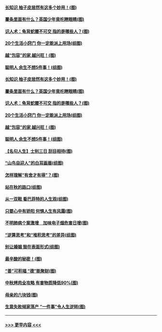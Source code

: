 #### [长知识 柚子皮居然有这多个妙用！(图)](../pages/p8/907425.md?t=09171711) 
#### [薯条里面有什么？英国少年竟吃瞎眼睛(图)](../pages/p8/907381.md?t=09171711) 
#### [识人术：龟背蛇腰不可交 指的是哪些人？(图)](../pages/p8/907503.md?t=09171711) 
#### [20个生活小窍门 你一定能派上用场(组图)](../pages/p8/907510.md?t=09171711) 
#### [越“包容”的家 越兴旺！(图)](../pages/p8/907328.md?t=09171711) 
#### [聪明人 余生不想5件事！(组图)](../pages/p8/907364.md?t=09171711) 
#### [长知识 柚子皮居然有这多个妙用！(图)](../pages/p8/907425.md?t=09171711) 
#### [薯条里面有什么？英国少年竟吃瞎眼睛(图)](../pages/p8/907381.md?t=09171711) 
#### [识人术：龟背蛇腰不可交 指的是哪些人？(图)](../pages/p8/907503.md?t=09171711) 
#### [20个生活小窍门 你一定能派上用场(组图)](../pages/p8/907510.md?t=09171711) 
#### [越“包容”的家 越兴旺！(图)](../pages/p8/907328.md?t=09171711) 
#### [聪明人 余生不想5件事！(组图)](../pages/p8/907364.md?t=09171711) 
#### [【名句人生】士别三日 刮目相待(图)](../pages/p8/906988.md?t=09171711) 
#### [“山鸟自迎人”的白耳画眉(组图)](../pages/p8/907332.md?t=09171711) 
#### [怎样理解“有舍才有得”？(图)](../pages/p8/906872.md?t=09171711) 
#### [站在秋的路口(组图)](../pages/p8/906914.md?t=09171711) 
#### [从一双鞋 看巴菲特的人生观(组图)](../pages/p8/907311.md?t=09171711) 
#### [只要心中有骄阳 何惧人生有风霜(图)](../pages/p8/907320.md?t=09171711) 
#### [不明肺病个案激增　加味电子烟危害日增(图)](../pages/p8/907307.md?t=09171711) 
#### [“逆算思考”和“堆积思考”的差异(组图)](../pages/p8/907229.md?t=09171711) 
#### [别让婚姻 毁在表面形式(组图)](../pages/p8/907118.md?t=09171711) 
#### [最辛酸的秘密！(图)](../pages/p8/906327.md?t=09171711) 
#### [“善”可积福 “德”能聚财(图)](../pages/p8/906906.md?t=09171711) 
#### [中秋烤肉全攻略 有害物质降低90%(图)](../pages/p8/907227.md?t=09171711) 
#### [母亲的六块钱(图)](../pages/p8/907107.md?t=09171711) 
#### [生意失败倾家荡产 “一件事”令人生逆转(图)](../pages/p8/907101.md?t=09171711) 

----
#### [ >>> 更早内容 <<< ](../indexes/p8-earlier.md)
